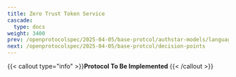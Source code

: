 ```yaml
---
title: Zero Trust Token Service
cascade:
  type: docs
weight: 3400
prev: /openprotocolspec/2025-04-05/base-protcol/authstar-models/language-blob
next: /openprotocolspec/2025-04-05/base-protcol/decision-points
---
```


{{< callout type="info" >}}**Protocol To Be Implemented** {{< /callout >}}
